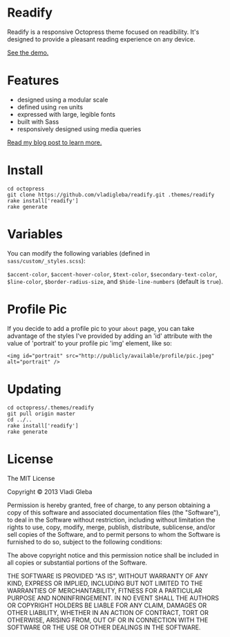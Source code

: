 # Readify

Readify is a responsive Octopress theme focused on readibility. It's designed to provide a pleasant reading experience on any device.

[See the demo.](http://vladigleba.com/)

# Features
- designed using a modular scale
- defined using `rem` units
- expressed with large, legible fonts
- built with Sass
- responsively designed using media queries

[Read my blog post to learn more.](http://vladigleba.com/blog/2013/10/31/introducing-readify-a-new-octopress-theme-focused-on-readibility/)

# Install

    cd octopress
    git clone https://github.com/vladigleba/readify.git .themes/readify
    rake install['readify']
    rake generate

# Variables

You can modify the following variables (defined in `sass/custom/_styles.scss`):

`$accent-color`, `$accent-hover-color`, `$text-color`, `$secondary-text-color`, `$line-color`, `$border-radius-size`, and `$hide-line-numbers` (default is `true`).

# Profile Pic
If you decide to add a profile pic to your `about` page, you can take advantage of the styles I've provided by adding an 'id' attribute with the value of 'portrait' to your profile pic 'img' element, like so:

    <img id="portrait" src="http://publicly/available/profile/pic.jpeg" alt="portrait" />

# Updating

    cd octopress/.themes/readify
    git pull origin master
    cd ../..
    rake install['readify']
    rake generate

# License

The MIT License

Copyright &copy; 2013 Vladi Gleba

Permission is hereby granted, free of charge, to any person obtaining a copy of this software and associated documentation files (the "Software"), to deal in the Software without restriction, including without limitation the rights to use, copy, modify, merge, publish, distribute, sublicense, and/or sell copies of the Software, and to permit persons to whom the Software is furnished to do so, subject to the following conditions:

The above copyright notice and this permission notice shall be included in all copies or substantial portions of the Software.

THE SOFTWARE IS PROVIDED "AS IS", WITHOUT WARRANTY OF ANY KIND, EXPRESS OR IMPLIED, INCLUDING BUT NOT LIMITED TO THE WARRANTIES OF MERCHANTABILITY, FITNESS FOR A PARTICULAR PURPOSE AND NONINFRINGEMENT. IN NO EVENT SHALL THE AUTHORS OR COPYRIGHT HOLDERS BE LIABLE FOR ANY CLAIM, DAMAGES OR OTHER LIABILITY, WHETHER IN AN ACTION OF CONTRACT, TORT OR OTHERWISE, ARISING FROM, OUT OF OR IN CONNECTION WITH THE SOFTWARE OR THE USE OR OTHER DEALINGS IN THE SOFTWARE.
